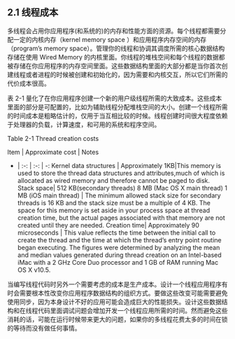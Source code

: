 ## 2.1 线程成本

多线程会占用你应用程序(和系统的)的内存和性能方面的资源。每个线程都需要分配一定的内核内存（kernel memory space ）和应用程序内存空间的内存（program’s memory space）。管理你的线程和协调其调度所需的核心数据结构存储在使用 Wired Memory 的内核里面。你线程的堆栈空间和每个线程的数据都被存储在你应用程序的内存空间里面。这些数据结构里面的大部分都是当你首次创建线程或者进程的时候被创建和初始化的，因为需要和内核交互，所以它们所需的代价成本很高。

表 2-1 量化了在你应用程序创建一个新的用户级线程所需的大致成本。这些成本里面的部分是可配置的，比如为辅助线程分配堆栈空间的大小。创建一个线程所需的时间成本是粗略估计的，仅用于当互相比较的时候。线程创建时间很大程度依赖于处理器的负载，计算速度，和可用的系统和程序空间。

Table 2-1 Thread creation costs
   
Item | Approximate cost | Notes 
- | :-: | :-: | -:
Kernel data structures | Approximately 1KB|This memory is used to store the thread data structures and attributes,much of which is allocated as wired memory and therefore cannot be paged to disk.
Stack space| 512 KB(secondary threads) 8 MB (Mac OS X main thread) 1 MB (iOS main thread) | The minimum allowed stack size for secondary threads is 16 KB and the stack size must be a multiple of 4 KB. The space for this memory is set aside in your process space at thread creation time, but the actual pages associated with that memory are not created until they are needed.
Creation time| Approximately 90 microseconds | This value reflects the time between the initial call to create the thread and the time at which the thread’s entry point routine began executing. The figures were determined by analyzing the mean and median values generated during thread creation on an Intel-based iMac with a 2 GHz Core Duo processor and 1 GB of RAM running Mac OS X v10.5.


当编写线程代码时另外一个需要考虑的成本是生产成本。设计一个线程应用程序有时会需要根本性改变你应用程序数据结构的组织方式。要做这些改变可能需要避免使用同步，因为本身设计不好的应用可能会造成巨大的性能损失。设计这些数据结构和在线程代码里面调试问题会增加开发一个线程应用所需的时间。然而避免这些消耗的话，可能在运行时候带来更大的问题，如果你的多线程花费太多的时间在锁的等待而没有做任何事情。